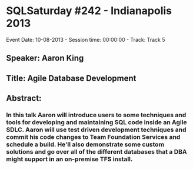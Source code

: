 # SQLSaturday #242 - Indianapolis 2013
Event Date: 10-08-2013 - Session time: 00:00:00 - Track: Track 5
## Speaker: Aaron King
## Title: Agile Database Development
## Abstract:
### In this talk Aaron will introduce users to some techniques and tools for developing and maintaining SQL code inside an Agile SDLC.  Aaron will use test driven development techniques and commit his code changes to Team Foundation Services and schedule a build.  He'll also demonstrate some custom solutions and go over all of the different databases that a DBA might support in an on-premise TFS install.
